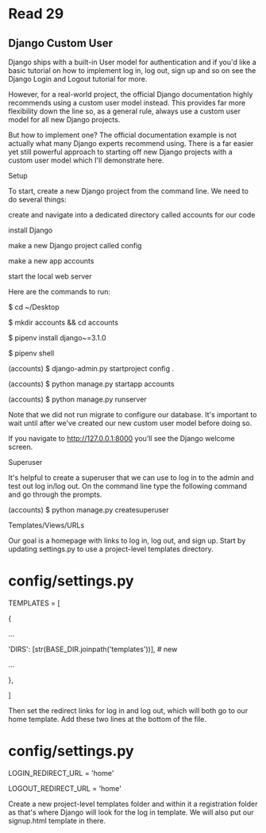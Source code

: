 # Read 29
## Django Custom User
Django ships with a built-in User model for authentication and if you'd like a basic tutorial on how to implement log in, log out, sign up and so on see the Django Login and Logout tutorial for more.

However, for a real-world project, the official Django documentation highly recommends using a custom user model instead. This provides far more flexibility down the line so, as a general rule, always use a custom user model for all new Django projects.

But how to implement one? The official documentation example is not actually what many Django experts recommend using. There is a far easier yet still powerful approach to starting off new Django projects with a custom user model which I'll demonstrate here.

Setup

To start, create a new Django project from the command line. We need to do several things:



create and navigate into a dedicated directory called accounts for our code

install Django

make a new Django project called config

make a new app accounts

start the local web server

Here are the commands to run:



$ cd ~/Desktop

$ mkdir accounts && cd accounts

$ pipenv install django~=3.1.0

$ pipenv shell

(accounts) $ django-admin.py startproject config .

(accounts) $ python manage.py startapp accounts

(accounts) $ python manage.py runserver

Note that we did not run migrate to configure our database. It's important to wait until after we've created our new custom user model before doing so.



If you navigate to http://127.0.0.1:8000 you’ll see the Django welcome screen.

Superuser

It's helpful to create a superuser that we can use to log in to the admin and test out log in/log out. On the command line type the following command and go through the prompts.



(accounts) $ python manage.py createsuperuser

Templates/Views/URLs

Our goal is a homepage with links to log in, log out, and sign up. Start by updating settings.py to use a project-level templates directory.



# config/settings.py

TEMPLATES = [

{


...

'DIRS': [str(BASE_DIR.joinpath('templates'))], # new


...

},

]

Then set the redirect links for log in and log out, which will both go to our home template. Add these two lines at the bottom of the file.



# config/settings.py

LOGIN_REDIRECT_URL = 'home'

LOGOUT_REDIRECT_URL = 'home'

Create a new project-level templates folder and within it a registration folder as that's where Django will look for the log in template. We will also put our signup.html template in there.





